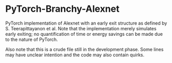 # PyTorch-Branchy-Alexnet

PyTorch implementation of Alexnet with an early exit structure as defined by S. Teerapittayanon et al. Note that the implementation merely simulates early exiting; no quantification of time or energy savings can be made due to the nature of PyTorch. 

Also note that this is a crude file still in the development phase. Some lines may have unclear intention and the code may also contain quirks. 
